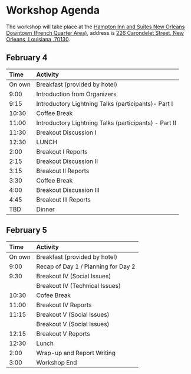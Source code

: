 Workshop Agenda
==============

The workshop will take place at the [Hampton Inn and Suites New Orleans Downtown (French Quarter Area)](https://hamptoninn3.hilton.com/en/hotels/louisiana/hampton-inn-and-suites-new-orleans-downtown-french-quarter-area-MSYDTHX/index.html), address is [226 Carondelet Street, New Orleans, Louisiana, 70130](https://goo.gl/maps/DRFFHv7PkxM2).

February 4
----------
<table>
<thead>
<tr class="header">
<th align="left">Time</th>
<th align="left">Activity</th>
</tr>
</thead>
<tbody>
<tr class="odd">
<td align="left">On own</td>
<td align="left">Breakfast (provided by hotel)</td>
</tr>
<tr class="even">
<td align="left">9:00</td>
<td align="left">Introduction from Organizers</td>
</tr>
<tr class="odd">
<td align="left">9:15</td>
<td align="left">Introductory Lightning Talks (participants)- Part I</td>
</tr>
<tr class="even">
<td align="left">10:30</td>
<td align="left">Coffee Break</td>
</tr>
<tr class="odd">
<td align="left">11:00</td>
<td align="left">Introductory Lightning Talks (participants) - Part II</td>
</tr>
<tr class="even">
<td align="left">11:30</td>
<td align="left">Breakout Discussion I</td>
</tr>
<tr class="odd">
<td align="left">12:30</td>
<td align="left">LUNCH</td>
</tr>
<tr class="even">
<td align="left">2:00</td>
<td align="left">Breakout I Reports</td>
</tr>
<tr class="odd">
<td align="left">2:15</td>
<td align="left">Breakout Discussion II</td>
</tr>
<tr class="even">
<td align="left">3:15</td>
<td align="left">Breakout II Reports</td>
</tr>
<tr class="odd">
<td align="left">3:30</td>
<td align="left">Coffee Break</td>
</tr>
<tr class="even">
<td align="left">4:00</td>
<td align="left">Breakout Discussion III</td>
</tr>
<tr class="odd">
<td align="left">4:45</td>
<td align="left">Breakout III Reports</td>
</tr>
<tr class="even">
<td align="left">TBD</td>
<td align="left">Dinner</td>
</tr>
</table>

February 5
----------
<table>
<thead>
<tr class="header">
<th align="left">Time</th>
<th align="left">Activity</th>
</tr>
</thead>
<tbody>
<tr class="odd">
<td align="left">On own</td>
<td align="left">Breakfast (provided by hotel)</td>
</tr>
<tr class="even">
<td align="left">9:00</td>
<td aligh="left">Recap of Day 1 / Planning for Day 2</td>
</tr>
<tr class="odd">
<td align="left">9:30</td>
<td align="left">Breakout IV (Social Issues)</td>
</tr>
<tr class="even">
<td align="left"></td>
<td align="left">Breakout IV (Technical Issues)</td>
</tr>
<tr class="odd">
<td align="left">10:30</td>
<td align="left">Cofee Break</td>
</tr>
<tr class="even">
<td align="left">11:00</td>
<td align="left">Breakout IV Reports</td>
</tr>
<tr class="odd">
<td align="left">11:15</td>
<td align="left">Breakout V (Social Issues)</td>
</tr>
<tr class="even">
<td align="left"></td>
<td align="left">Breakout V (Social Issues)</td>
</tr>
<tr class="odd">
<td align="left">12:15</td>
<td align="left">Breakout V Reports</td>
</tr>
<tr class="even">
<td align="left">12:30</td>
<td align="left">Lunch</td>
</tr>
<tr class="odd">
<td align="left">2:00</td>
<td align="left">Wrap-up and Report Writing</td>
</tr>
<tr class="even">
<td align="left">3:00</td>
<td align="left">Workshop End</td>
</tr>
</table>
